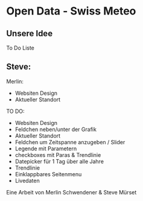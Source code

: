 # Open Data - Swiss Meteo

## Unsere Idee 

To Do Liste

Steve:
- 


Merlin:
- Websiten Design
- Aktueller Standort

TO DO:
- Websiten Design
- Feldchen neben/unter der Grafik
- Aktueller Standort
- Feldchen um Zeitspanne anzugeben / Slider
- Legende mit Parametern
- checkboxes mit Paras & Trendlinie
- Datepicker für 1 Tag über alle Jahre
- Trendlinie
- Einklappbares Seitenmenu
- Livedaten


Eine Arbeit von
Merlin Schwendener 
&
Steve Mürset
